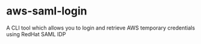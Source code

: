 # aws-saml-login
A CLI tool which allows you to login and retrieve AWS temporary credentials using RedHat SAML IDP
